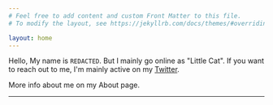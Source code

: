 ```yaml
---
# Feel free to add content and custom Front Matter to this file.
# To modify the layout, see https://jekyllrb.com/docs/themes/#overriding-theme-defaults

layout: home
---
```


Hello, My name is  `REDACTED`.  But I mainly go online as "Little Cat".  If you want to reach out to me, I'm mainly active on my [Twitter](https://twitter.com/LittleToonCat).

More info about me on my About page.

---
